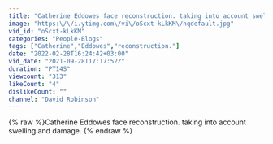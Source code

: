 ```yaml
---
title: "Catherine Eddowes face reconstruction. taking into account swelling and damage."
image: "https:\/\/i.ytimg.com\/vi\/oScxt-kLkKM\/hqdefault.jpg"
vid_id: "oScxt-kLkKM"
categories: "People-Blogs"
tags: ["Catherine","Eddowes","reconstruction."]
date: "2022-02-28T16:24:42+03:00"
vid_date: "2021-09-28T17:17:52Z"
duration: "PT14S"
viewcount: "313"
likeCount: "4"
dislikeCount: ""
channel: "David Robinson"
---
```

{% raw %}Catherine Eddowes face reconstruction. taking into account swelling and damage. {% endraw %}
